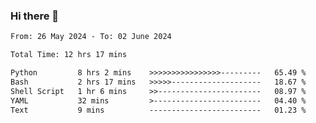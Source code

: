 ### Hi there 👋

<!--
**ututono/ututono** is a ✨ _special_ ✨ repository because its `README.md` (this file) appears on your GitHub profile.

Here are some ideas to get you started:

- 🔭 I’m currently working on ...
- 🌱 I’m currently learning ...
- 👯 I’m looking to collaborate on ...
- 🤔 I’m looking for help with ...
- 💬 Ask me about ...
- 📫 How to reach me: ...
- 😄 Pronouns: ...
- ⚡ Fun fact: ...
-->



<!--START_SECTION:waka-->

```txt
From: 26 May 2024 - To: 02 June 2024

Total Time: 12 hrs 17 mins

Python         8 hrs 2 mins    >>>>>>>>>>>>>>>>---------   65.49 %
Bash           2 hrs 17 mins   >>>>>--------------------   18.67 %
Shell Script   1 hr 6 mins     >>-----------------------   08.97 %
YAML           32 mins         >------------------------   04.40 %
Text           9 mins          -------------------------   01.23 %
```

<!--END_SECTION:waka-->
